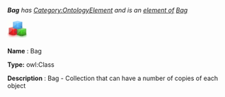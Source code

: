 ___Bag__ 
 has
 [Category:OntologyElement](../../Category/OntologyElement "Category:OntologyElement") 
 and is an
 [element of](../../Property/ElementOf "Property:ElementOf") 
[Bag](../../Submissions/Bag "Submissions:Bag")_




  





[![Class](../images/thumb/2/27/Class.gif/45px-Class.gif)](../../Image/Class.gif "Class")


__Name__ 
 : Bag
 



__Type:__ 
 owl:Class
 



__Description__ 
 : Bag - Collection that can have a number of copies of each object